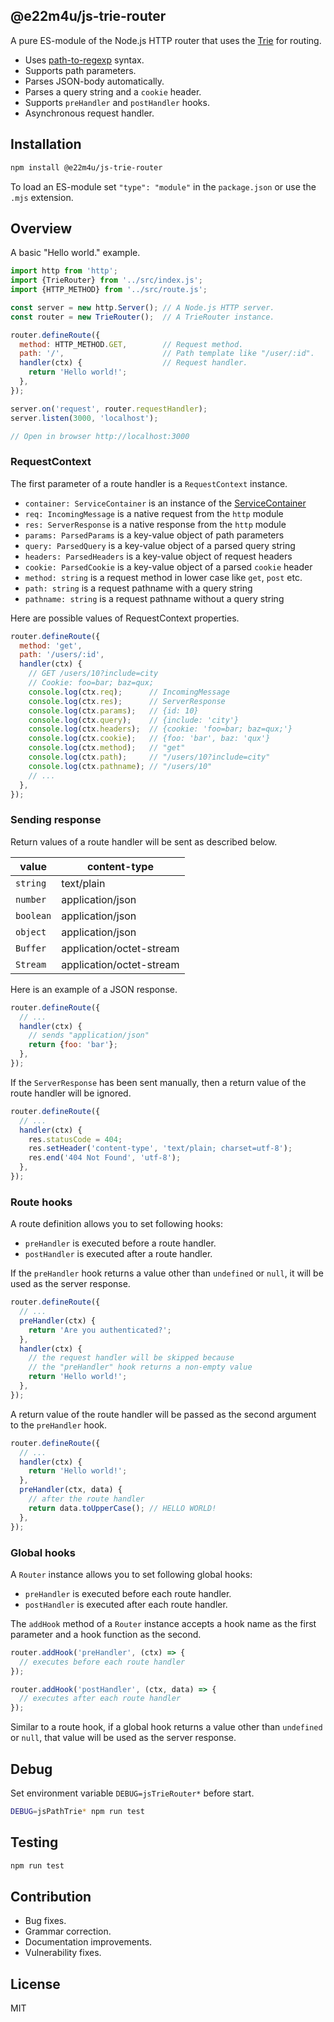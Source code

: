 ## @e22m4u/js-trie-router

A pure ES-module of the Node.js HTTP router that uses the
[Trie](https://en.wikipedia.org/wiki/Trie) for routing.

- Uses [path-to-regexp](https://github.com/pillarjs/path-to-regexp) syntax.
- Supports path parameters.
- Parses JSON-body automatically.
- Parses a query string and a `cookie` header.
- Supports `preHandler` and `postHandler` hooks.
- Asynchronous request handler.

## Installation

```bash
npm install @e22m4u/js-trie-router
```

To load an ES-module set `"type": "module"` in the `package.json`
or use the `.mjs` extension.

## Overview

A basic "Hello world." example.

```js
import http from 'http';
import {TrieRouter} from '../src/index.js';
import {HTTP_METHOD} from '../src/route.js';

const server = new http.Server(); // A Node.js HTTP server.
const router = new TrieRouter();  // A TrieRouter instance.

router.defineRoute({
  method: HTTP_METHOD.GET,        // Request method.
  path: '/',                      // Path template like "/user/:id".
  handler(ctx) {                  // Request handler.
    return 'Hello world!';
  },
});

server.on('request', router.requestHandler);
server.listen(3000, 'localhost');

// Open in browser http://localhost:3000
```

### RequestContext

The first parameter of a route handler is a `RequestContext` instance.

- `container: ServiceContainer` is an instance of the [ServiceContainer](https://npmjs.com/package/@e22m4u/js-service)
- `req: IncomingMessage` is a native request from the `http` module
- `res: ServerResponse` is a native response from the `http` module
- `params: ParsedParams` is a key-value object of path parameters
- `query: ParsedQuery` is a key-value object of a parsed query string
- `headers: ParsedHeaders` is a key-value object of request headers
- `cookie: ParsedCookie` is a key-value object of a parsed `cookie` header
- `method: string` is a request method in lower case like `get`, `post` etc.
- `path: string` is a request pathname with a query string
- `pathname: string` is a request pathname without a query string

Here are possible values of RequestContext properties.

```js
router.defineRoute({
  method: 'get',
  path: '/users/:id',
  handler(ctx) {
    // GET /users/10?include=city
    // Cookie: foo=bar; baz=qux;
    console.log(ctx.req);      // IncomingMessage
    console.log(ctx.res);      // ServerResponse
    console.log(ctx.params);   // {id: 10}
    console.log(ctx.query);    // {include: 'city'}
    console.log(ctx.headers);  // {cookie: 'foo=bar; baz=qux;'}
    console.log(ctx.cookie);   // {foo: 'bar', baz: 'qux'}
    console.log(ctx.method);   // "get"
    console.log(ctx.path);     // "/users/10?include=city"
    console.log(ctx.pathname); // "/users/10"
    // ...
  },
});
```

### Sending response

Return values of a route handler will be sent as described below.

| value     | content-type             |
|-----------|--------------------------|
| `string`  | text/plain               |
| `number`  | application/json         |
| `boolean` | application/json         |
| `object`  | application/json         |
| `Buffer`  | application/octet-stream |
| `Stream`  | application/octet-stream |

Here is an example of a JSON response.

```js
router.defineRoute({
  // ...
  handler(ctx) {
    // sends "application/json"
    return {foo: 'bar'};
  },
});
```

If the `ServerResponse` has been sent manually, then a return
value of the route handler will be ignored.

```js
router.defineRoute({
  // ...
  handler(ctx) {
    res.statusCode = 404;
    res.setHeader('content-type', 'text/plain; charset=utf-8');
    res.end('404 Not Found', 'utf-8');
  },
});
```

### Route hooks

A route definition allows you to set following hooks:

- `preHandler` is executed before a route handler.
- `postHandler` is executed after a route handler.

If the `preHandler` hook returns a value other than `undefined`
or `null`, it will be used as the server response.

```js
router.defineRoute({
  // ...
  preHandler(ctx) {
    return 'Are you authenticated?';
  },
  handler(ctx) {
    // the request handler will be skipped because
    // the "preHandler" hook returns a non-empty value
    return 'Hello world!';
  },
});
```

A return value of the route handler will be passed as the second
argument to the `preHandler` hook.

```js
router.defineRoute({
  // ...
  handler(ctx) {
    return 'Hello world!';
  },
  preHandler(ctx, data) {
    // after the route handler
    return data.toUpperCase(); // HELLO WORLD!
  },
});
```

### Global hooks

A `Router` instance allows you to set following global hooks:

- `preHandler` is executed before each route handler.
- `postHandler` is executed after each route handler.

The `addHook` method of a `Router` instance accepts a hook name as the first
parameter and a hook function as the second.

```js
router.addHook('preHandler', (ctx) => {
  // executes before each route handler
});

router.addHook('postHandler', (ctx, data) => {
  // executes after each route handler
});
```

Similar to a route hook, if a global hook returns a value other than
`undefined` or `null`, that value will be used as the server response.

## Debug

Set environment variable `DEBUG=jsTrieRouter*` before start.

```bash
DEBUG=jsPathTrie* npm run test
```

## Testing

```bash
npm run test
```

## Contribution

- Bug fixes.
- Grammar correction.
- Documentation improvements.
- Vulnerability fixes.

## License

MIT
